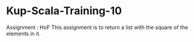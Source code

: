 # Kup-Scala-Training-10
Assignment : HoF This assignment is to return a list with the square of the elements in it. 
